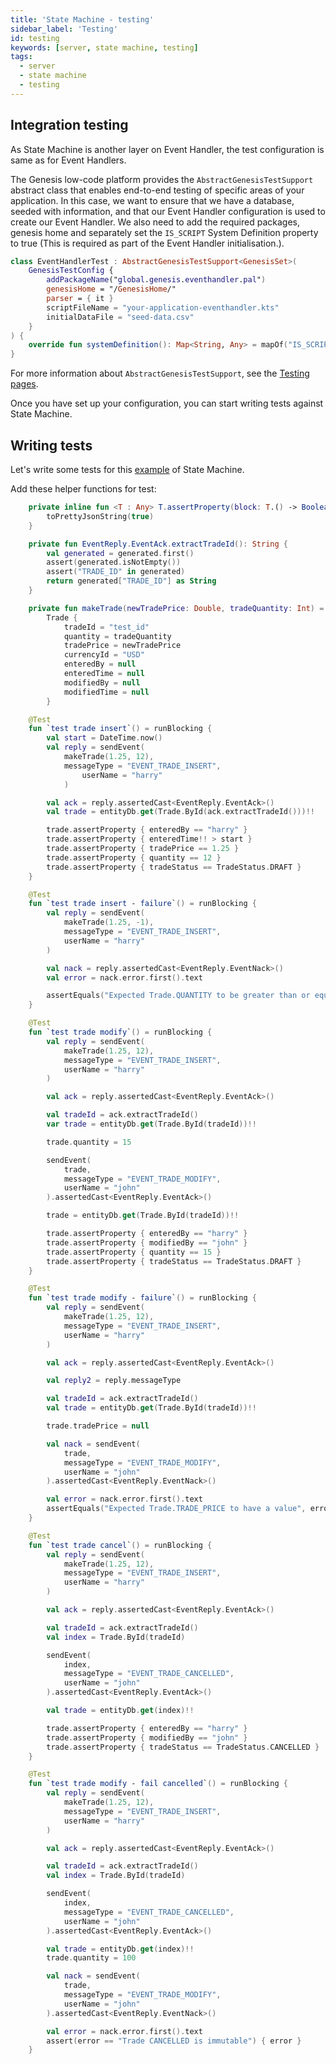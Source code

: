 ```yaml
---
title: 'State Machine - testing'
sidebar_label: 'Testing'
id: testing
keywords: [server, state machine, testing]
tags:
  - server
  - state machine
  - testing
---
```


## Integration testing

As State Machine is another layer on Event Handler, the test configuration is same as for Event Handlers.

The Genesis low-code platform provides the `AbstractGenesisTestSupport` abstract class that enables end-to-end testing of specific areas of your application. In this case, we want to ensure that we have a database, seeded with information, and that our Event Handler configuration is used to create our Event Handler. We also need to add the required packages, genesis home and separately set the `IS_SCRIPT` System Definition property to true (This is required as part of the Event Handler initialisation.).

```kotlin
class EventHandlerTest : AbstractGenesisTestSupport<GenesisSet>(
    GenesisTestConfig {
        addPackageName("global.genesis.eventhandler.pal")
        genesisHome = "/GenesisHome/"
        parser = { it }
        scriptFileName = "your-application-eventhandler.kts"
        initialDataFile = "seed-data.csv"
    }
) {
    override fun systemDefinition(): Map<String, Any> = mapOf("IS_SCRIPT" to "true")
}
```

For more information about `AbstractGenesisTestSupport`, see the [Testing pages](../../../operations/testing/integration-testing/#abstractgenesistestsupport).

Once you have set up your configuration, you can start writing tests against State Machine.

## Writing tests

Let's write some tests for this [example](../../../server/state-machine/examples/) of State Machine.

Add these helper functions for test:

```kotlin
    private inline fun <T : Any> T.assertProperty(block: T.() -> Boolean) = assert(block()) {
        toPrettyJsonString(true)
    }

    private fun EventReply.EventAck.extractTradeId(): String {
        val generated = generated.first()
        assert(generated.isNotEmpty())
        assert("TRADE_ID" in generated)
        return generated["TRADE_ID"] as String
    }

    private fun makeTrade(newTradePrice: Double, tradeQuantity: Int) =
        Trade {
            tradeId = "test_id"
            quantity = tradeQuantity
            tradePrice = newTradePrice
            currencyId = "USD"
            enteredBy = null
            enteredTime = null
            modifiedBy = null
            modifiedTime = null
        }
```


```kotlin
    @Test
    fun `test trade insert`() = runBlocking {
        val start = DateTime.now()
        val reply = sendEvent(
            makeTrade(1.25, 12),
            messageType = "EVENT_TRADE_INSERT",
                userName = "harry"
            )

        val ack = reply.assertedCast<EventReply.EventAck>()
        val trade = entityDb.get(Trade.ById(ack.extractTradeId()))!!

        trade.assertProperty { enteredBy == "harry" }
        trade.assertProperty { enteredTime!! > start }
        trade.assertProperty { tradePrice == 1.25 }
        trade.assertProperty { quantity == 12 }
        trade.assertProperty { tradeStatus == TradeStatus.DRAFT }
    }

    @Test
    fun `test trade insert - failure`() = runBlocking {
        val reply = sendEvent(
            makeTrade(1.25, -1),
            messageType = "EVENT_TRADE_INSERT",
            userName = "harry"
        )

        val nack = reply.assertedCast<EventReply.EventNack>()
        val error = nack.error.first().text

        assertEquals("Expected Trade.QUANTITY to be greater than or equal to 0; actual value -1", error)
    }

    @Test
    fun `test trade modify`() = runBlocking {
        val reply = sendEvent(
            makeTrade(1.25, 12),
            messageType = "EVENT_TRADE_INSERT",
            userName = "harry"
        )

        val ack = reply.assertedCast<EventReply.EventAck>()

        val tradeId = ack.extractTradeId()
        var trade = entityDb.get(Trade.ById(tradeId))!!

        trade.quantity = 15

        sendEvent(
            trade,
            messageType = "EVENT_TRADE_MODIFY",
            userName = "john"
        ).assertedCast<EventReply.EventAck>()

        trade = entityDb.get(Trade.ById(tradeId))!!

        trade.assertProperty { enteredBy == "harry" }
        trade.assertProperty { modifiedBy == "john" }
        trade.assertProperty { quantity == 15 }
        trade.assertProperty { tradeStatus == TradeStatus.DRAFT }
    }

    @Test
    fun `test trade modify - failure`() = runBlocking {
        val reply = sendEvent(
            makeTrade(1.25, 12),
            messageType = "EVENT_TRADE_INSERT",
            userName = "harry"
        )

        val ack = reply.assertedCast<EventReply.EventAck>()

        val reply2 = reply.messageType

        val tradeId = ack.extractTradeId()
        val trade = entityDb.get(Trade.ById(tradeId))!!

        trade.tradePrice = null

        val nack = sendEvent(
            trade,
            messageType = "EVENT_TRADE_MODIFY",
            userName = "john"
        ).assertedCast<EventReply.EventNack>()

        val error = nack.error.first().text
        assertEquals("Expected Trade.TRADE_PRICE to have a value", error)
    }

    @Test
    fun `test trade cancel`() = runBlocking {
        val reply = sendEvent(
            makeTrade(1.25, 12),
            messageType = "EVENT_TRADE_INSERT",
            userName = "harry"
        )

        val ack = reply.assertedCast<EventReply.EventAck>()

        val tradeId = ack.extractTradeId()
        val index = Trade.ById(tradeId)

        sendEvent(
            index,
            messageType = "EVENT_TRADE_CANCELLED",
            userName = "john"
        ).assertedCast<EventReply.EventAck>()

        val trade = entityDb.get(index)!!

        trade.assertProperty { enteredBy == "harry" }
        trade.assertProperty { modifiedBy == "john" }
        trade.assertProperty { tradeStatus == TradeStatus.CANCELLED }
    }

    @Test
    fun `test trade modify - fail cancelled`() = runBlocking {
        val reply = sendEvent(
            makeTrade(1.25, 12),
            messageType = "EVENT_TRADE_INSERT",
            userName = "harry"
        )

        val ack = reply.assertedCast<EventReply.EventAck>()

        val tradeId = ack.extractTradeId()
        val index = Trade.ById(tradeId)

        sendEvent(
            index,
            messageType = "EVENT_TRADE_CANCELLED",
            userName = "john"
        ).assertedCast<EventReply.EventAck>()

        val trade = entityDb.get(index)!!
        trade.quantity = 100

        val nack = sendEvent(
            trade,
            messageType = "EVENT_TRADE_MODIFY",
            userName = "john"
        ).assertedCast<EventReply.EventNack>()

        val error = nack.error.first().text
        assert(error == "Trade CANCELLED is immutable") { error }
    }
```
